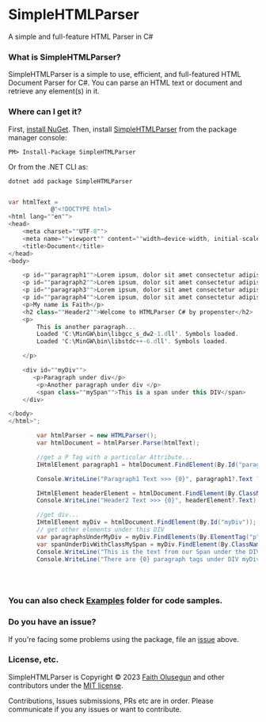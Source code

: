 # SimpleHTMLParser
A simple and full-feature HTML Parser in C#

### What is SimpleHTMLParser?
SimpleHTMLParser is a simple to use, efficient, and full-featured HTML Document Parser for C#. You can parse an HTML text or document and retrieve any element(s) in it.

### Where can I get it?

First, [install NuGet](http://docs.nuget.org/docs/start-here/installing-nuget). Then, install [SimpleHTMLParser](https://www.nuget.org/packages/simplehtmlparser/) from the package manager console:

```
PM> Install-Package SimpleHTMLParser
```
Or from the .NET CLI as:
```
dotnet add package SimpleHTMLParser
```

```csharp

var htmlText =
            @"<!DOCTYPE html>
<html lang=""en"">
<head>
    <meta charset=""UTF-8"">
    <meta name=""viewport"" content=""width=device-width, initial-scale=1.0"">
    <title>Document</title>
</head>
<body>

    <p id=""paragraph1"">Lorem ipsum, dolor sit amet consectetur adipisicing elit. Odit veritatis, assumenda quibusdam et deserunt architecto nulla eligendi quod recusandae vitae doloremque dicta quam? Asperiores, aut? Autem doloribus voluptatum itaque maiores?</p>
    <p id=""paragraph2"">Lorem ipsum, dolor sit amet consectetur adipisicing elit. Odit veritatis, assumenda quibusdam et deseru?</p>
    <p id=""paragraph3"">Lorem ipsum, dolor sit amet consectetur adipisicing elit. Odit veritatis, assumenda quibusdam et deserunt aaque maiores?</p>
    <p id=""paragraph4"">Lorem ipsum, dolor sit amet consectetur adipisicing elit. Odit veritatis, assumenda quibusdam et deserunt architecto nulla eligendi quod recusandae vitae doloremque dicta quam? Asperiores, aut? Autem doloribus voluptatum itaque maiores?</p>
    <p>My name is Faith</p>
    <h2 class=""Header2"">Welcome to HTMLParser C# by propenster</h2>
    <p>
        This is another paragraph... 
        Loaded 'C:\MinGW\bin\libgcc_s_dw2-1.dll'. Symbols loaded.
        Loaded 'C:\MinGW\bin\libstdc++-6.dll'. Symbols loaded.

    </p>

    <div id=""myDiv"">
       <p>Paragraph under div</p>
        <p>Another paragraph under div </p>
        <span class=""mySpan"">This is a span under this DIV</span>
    </div>

</body>
</html>";

        var htmlParser = new HTMLParser();
        var htmlDocument = htmlParser.Parse(htmlText);

        //get a P Tag with a particular Attribute...
        IHtmlElement paragraph1 = htmlDocument.FindElement(By.Id("paragraph1"));

        Console.WriteLine("Paragraph1 Text >>> {0}", paragraph1?.Text ?? string.Empty);

        IHtmlElement headerElement = htmlDocument.FindElement(By.ClassName("Header2"));
        Console.WriteLine("Header2 Text >>> {0}", headerElement?.Text);

        //get div...
        IHtmlElement myDiv = htmlDocument.FindElement(By.Id("myDiv"));
        // get other elements under this DIV
        var paragraphsUnderMyDiv = myDiv.FindElements(By.ElementTag("p"));
        var spanUnderDivWithClassMySpan = myDiv.FindElement(By.ClassName("mySpan"));
        Console.WriteLine("This is the text from our Span under the DIV >>> {0}", spanUnderDivWithClassMySpan?.Text);
        Console.WriteLine("There are {0} paragraph tags under DIV myDiv", paragraphsUnderMyDiv.Count());
        




```

### You can also check [Examples](https://github.com/propenster/simplehtmlparser/tree/main/examples) folder for code samples.

### Do you have an issue?

If you're facing some problems using the package, file an [issue](https://github.com/propenster/simplehtmlparser/issues) above.

### License, etc.
SimpleHTMLParser is Copyright &copy; 2023 [Faith Olusegun](https://github.com/propenster) and other contributors under the [MIT license](https://github.com/propenster/simplehtmlparser/blob/main/LICENSE).

Contributions, Issues submissions, PRs etc are in order. Please communicate if you any issues or want to contribute.







